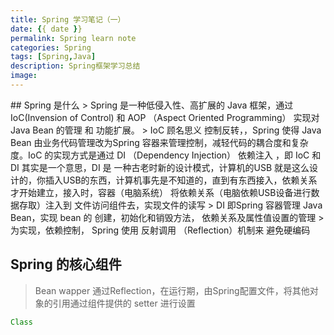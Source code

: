```yaml
---
title: Spring 学习笔记（一）
date: {{ date }}
permalink: Spring learn note
categories: Spring
tags: [Spring,Java]
description: Spring框架学习总结
image:
---
```

<p class="description"></p>
## Spring 是什么
> Spring 是一种低侵入性、高扩展的 Java 框架，通过 IoC(Invension of Control) 和 AOP （Aspect Oriented Programming） 实现对Java Bean 的管理 和 功能扩展。
>  IoC 顾名思义 控制反转，，Spring 使得 Java Bean 由业务代码管理改为Spring 容器来管理控制，减轻代码的耦合度和复杂度。IoC 的实现方式是通过 DI （Dependency Injection） 依赖注入  ，即 IoC 和 DI 其实是一个意思，DI 是 一种古老时新的设计模式，计算机的USB 就是这么设计的，你插入USB的东西，计算机事先是不知道的，直到有东西接入，依赖关系才开始建立，接入时，容器（电脑系统） 将依赖关系（电脑依赖USB设备进行数据存取）注入到 文件访问组件去，实现文件的读写
>  DI 即Spring 容器管理 Java Bean，实现 bean 的 创建，初始化和销毁方法， 依赖关系及属性值设置的管理
> 为实现，依赖控制， Spring 使用 反射调用 （Reflection）机制来 避免硬编码

## Spring 的核心组件
> Bean wapper 
> 通过Reflection，在运行期，由Spring配置文件，将其他对象的引用通过组件提供的 setter 进行设置 
``` Java
Class 
```

